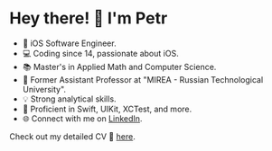 # Hey there! 👋 I'm Petr

- 🚀 iOS Software Engineer.
- 💻 Coding since 14, passionate about iOS.
- 📚 Master's in Applied Math and Computer Science.
- 📝 Former Assistant Professor at "MIREA - Russian Technological University".
- 💡 Strong analytical skills.
- 📱 Proficient in Swift, UIKit, XCTest, and more.
- 🌐 Connect with me on [LinkedIn](https://www.linkedin.com/in/petr-kvasnikov/).

Check out my detailed CV 📄 [here](https://github.com/kvasnikoff/kvasnikoff/blob/dfb3ff901e15b4058b75be62237bc2220eb3db90/PetrKvasnikovCV.pdf).
